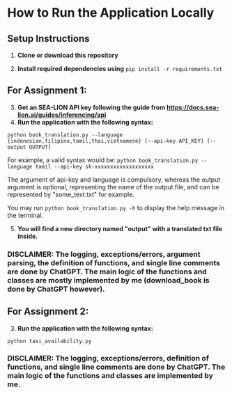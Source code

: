 # How to Run the Application Locally

## Setup Instructions

1. **Clone or download this repository**

2. **Install required dependencies using**
`pip install -r requirements.txt`

## For Assignment 1:

3. **Get an SEA-LION API key following the guide from https://docs.sea-lion.ai/guides/inferencing/api**
4. **Run the application with the following syntax:**

`python book_translation.py --language {indonesian,filipino,tamil,thai,vietnamese} [--api-key API_KEY] [--output OUTPUT]`

For example, a valid syntax would be:
`python book_translation.py --language tamil --api-key sk-xxxxxxxxxxxxxxxxxxx`

The argument of api-key and language is compulsory, whereas the output argument is optional, representing the name of the output file, and can be represented by "some_text.txt" for example. 

You may run `python book_translation.py -h` to display the help message in the terminal.

5. **You will find a new directory named "output" with a translated txt file inside.**

### DISCLAIMER: The logging, exceptions/errors, argument parsing, the definition of functions, and single line comments are done by ChatGPT. The main logic of the functions and classes are mostly implemented by me (download_book is done by ChatGPT however).

## For Assignment 2:

3. **Run the application with the following syntax:**

`python taxi_availability.py`

### DISCLAIMER: The logging, exceptions/errors, definition of functions, and single line comments are done by ChatGPT. The main logic of the functions and classes are implemented by me.